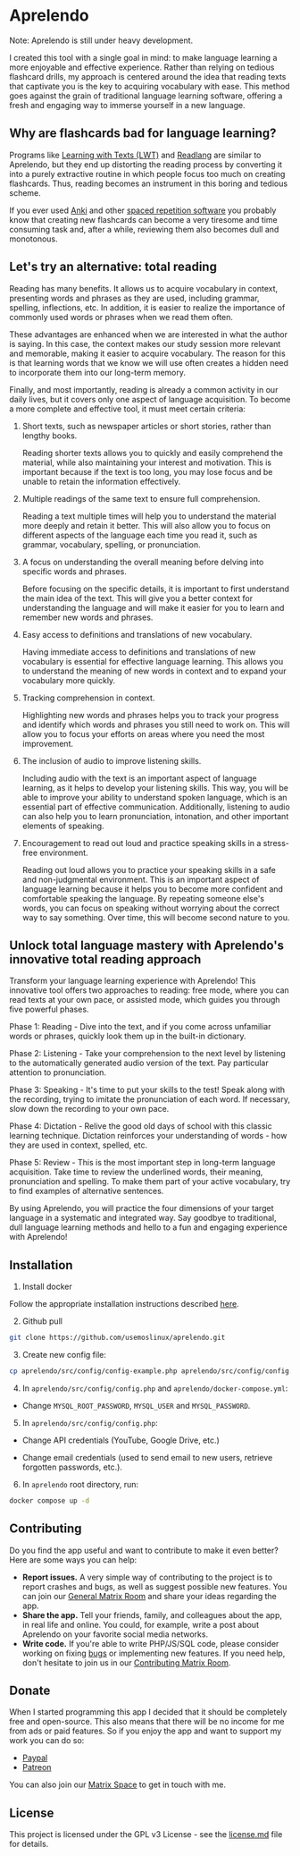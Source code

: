 # Aprelendo

Note: Aprelendo is still under heavy development.

I created this tool with a single goal in mind: to make language learning a more enjoyable and effective experience. Rather than relying on tedious flashcard drills, my approach is centered around the idea that reading texts that captivate you is the key to acquiring vocabulary with ease. This method goes against the grain of traditional language learning software, offering a fresh and engaging way to immerse yourself in a new language.

## Why are flashcards bad for language learning?

Programs like [Learning with Texts (LWT)](http://lwt.sourceforge.net/) and [Readlang](https://readlang.com/) are similar to Aprelendo, but they end up distorting the reading process by converting it into a purely extractive routine in which people focus too much on creating flashcards. Thus, reading becomes an instrument in this boring and tedious scheme.

If you ever used [Anki](https://apps.ankiweb.net/) and other [spaced repetition software](https://en.wikipedia.org/wiki/Spaced_repetition) you probably know that creating new flashcards can become a very tiresome and time consuming task and, after a while, reviewing them also becomes dull and monotonous. 

## Let's try an alternative: total reading

Reading has many benefits. It allows us to acquire vocabulary in context, presenting words and phrases as they are used, including grammar, spelling, inflections, etc. In addition, it is easier to realize the importance of commonly used words or phrases when we read them often.

These advantages are enhanced when we are interested in what the author is saying. In this case, the context makes our study session more relevant and memorable, making it easier to acquire vocabulary. The reason for this is that learning words that we know we will use often creates a hidden need to incorporate them into our long-term memory.

Finally, and most importantly, reading is already a common activity in our daily lives, but it covers only one aspect of language acquisition. To become a more complete and effective tool, it must meet certain criteria:

1. Short texts, such as newspaper articles or short stories, rather than lengthy books.

    Reading shorter texts allows you to quickly and easily comprehend the material, while also maintaining your interest and motivation. This is important because if the text is too long, you may lose focus and be unable to retain the information effectively.

2. Multiple readings of the same text to ensure full comprehension.

    Reading a text multiple times will help you to understand the material more deeply and retain it better. This will also allow you to focus on different aspects of the language each time you read it, such as grammar, vocabulary, spelling, or pronunciation.

3. A focus on understanding the overall meaning before delving into specific words and phrases.

    Before focusing on the specific details, it is important to first understand the main idea of the text. This will give you a better context for understanding the language and will make it easier for you to learn and remember new words and phrases.

4. Easy access to definitions and translations of new vocabulary.

    Having immediate access to definitions and translations of new vocabulary is essential for effective language learning. This allows you to understand the meaning of new words in context and to expand your vocabulary more quickly.

5. Tracking comprehension in context.

    Highlighting new words and phrases helps you to track your progress and identify which words and phrases you still need to work on. This will allow you to focus your efforts on areas where you need the most improvement.

6. The inclusion of audio to improve listening skills.

    Including audio with the text is an important aspect of language learning, as it helps to develop your listening skills. This way, you will be able to improve your ability to understand spoken language, which is an essential part of effective communication. Additionally, listening to audio can also help you to learn pronunciation, intonation, and other important elements of speaking.

7. Encouragement to read out loud and practice speaking skills in a stress-free environment.
  
    Reading out loud allows you to practice your speaking skills in a safe and non-judgmental environment. This is an important aspect of language learning because it helps you to become more confident and comfortable speaking the language. By repeating someone else's words, you can focus on speaking without worrying about the correct way to say something. Over time, this will become second nature to you.

## Unlock total language mastery with Aprelendo's innovative total reading approach

Transform your language learning experience with Aprelendo! This innovative tool offers two approaches to reading: free mode, where you can read texts at your own pace, or assisted mode, which guides you through five powerful phases.

Phase 1: Reading - Dive into the text, and if you come across unfamiliar words or phrases, quickly look them up in the built-in dictionary.

Phase 2: Listening - Take your comprehension to the next level by listening to the automatically generated audio version of the text. Pay particular attention to pronunciation.

Phase 3: Speaking - It's time to put your skills to the test! Speak along with the recording, trying to imitate the pronunciation of each word. If necessary, slow down the recording to your own pace.

Phase 4: Dictation - Relive the good old days of school with this classic learning technique. Dictation reinforces your understanding of words - how they are used in context, spelled, etc.

Phase 5: Review - This is the most important step in long-term language acquisition. Take time to review the underlined words, their meaning, pronunciation and spelling. To make them part of your active vocabulary, try to find examples of alternative sentences.

By using Aprelendo, you will practice the four dimensions of your target language in a systematic and integrated way. Say goodbye to traditional, dull language learning methods and hello to a fun and engaging experience with Aprelendo!

## Installation

1. Install docker

Follow the appropriate installation instructions described [here](https://docs.docker.com/engine/install/).

2. Github pull

```bash
git clone https://github.com/usemoslinux/aprelendo.git
```
3. Create new config file:

```bash
cp aprelendo/src/config/config-example.php aprelendo/src/config/config.php
```

4. In ``aprelendo/src/config/config.php`` and ``aprelendo/docker-compose.yml``:

- Change ``MYSQL_ROOT_PASSWORD``, ``MYSQL_USER`` and ``MYSQL_PASSWORD``.

5. In ``aprelendo/src/config/config.php``:

- Change API credentials (YouTube, Google Drive, etc.)

- Change email credentials (used to send email to new users, retrieve forgotten passwords, etc.).

6. In ``aprelendo`` root directory, run:

```bash
docker compose up -d
```

## Contributing

Do you find the app useful and want to contribute to make it even better? Here are some ways you can help:

* **Report issues.** A very simple way of contributing to the project is to report crashes and bugs, as well as suggest possible new features. You can join our [General Matrix Room](https://matrix.to/#/!gjBUJUxIWqLZeLofbU:matrix.org?via=matrix.org) and share your ideas regarding the app.
* **Share the app.** Tell your friends, family, and colleagues about the app, in real life and online. You could, for example, write a post about Aprelendo on your favorite social media networks.
* **Write code.** If you're able to write PHP/JS/SQL code, please consider working on fixing [bugs](https://github.com/usemoslinux/aprelendo/issues) or implementing new features. If you need help, don't hesitate to join us in our [Contributing Matrix Room](https://matrix.to/#/!EUTYnKqqplfKVYzgTM:matrix.org?via=matrix.org).

## Donate

When I started programming this app I decided that it should be completely free and open-source. This also means that there will be no income for me from ads or paid features. So if you enjoy the app and want to support my work you can do so:

* [Paypal](https://www.paypal.com/ncp/payment/GJCS2645TD9GN)
* [Patreon](https://www.patreon.com/aprelendo/)

You can also join our [Matrix Space](https://matrix.to/#/#aprelendo:matrix.org) to get in touch with me.

## License

This project is licensed under the GPL v3 License - see the [license.md](license.md) file for details.
